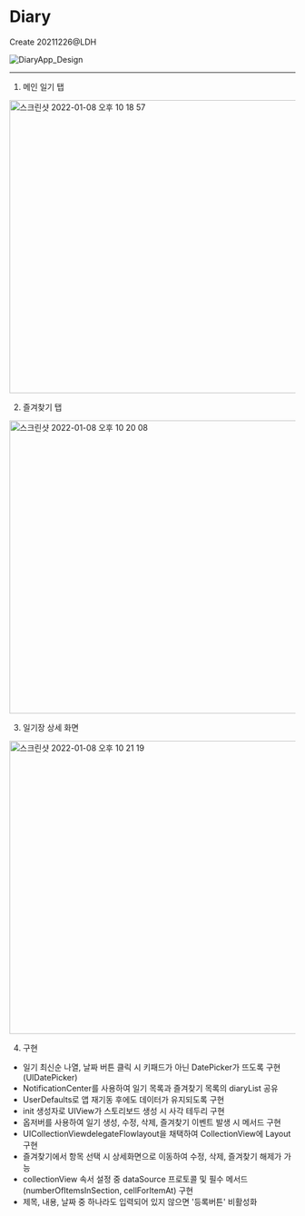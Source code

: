# Diary
Create 20211226@LDH


![DiaryApp_Design](https://user-images.githubusercontent.com/67154245/148645567-a62b0516-8205-42f7-a185-337887d45e18.jpg)

---

1. 메인 일기 탭
<img width="516" alt="스크린샷 2022-01-08 오후 10 18 57" src="https://user-images.githubusercontent.com/67154245/148645663-f9a1ac9a-71b4-4f9c-8f7d-ddc54e78dc75.png">

2. 즐겨찾기 탭
<img width="516" alt="스크린샷 2022-01-08 오후 10 20 08" src="https://user-images.githubusercontent.com/67154245/148645703-2623505a-f2bd-49b3-8c44-2e98c83c31a0.png">

3. 일기장 상세 화면
<img width="516" alt="스크린샷 2022-01-08 오후 10 21 19" src="https://user-images.githubusercontent.com/67154245/148645738-4d2226d5-e437-495e-b099-49104e639ac2.png">


4. 구현
+ 일기 최신순 나열, 날짜 버튼 클릭 시 키패드가 아닌 DatePicker가 뜨도록 구현(UIDatePicker)
+ NotificationCenter를 사용하여 일기 목록과 즐겨찾기 목록의 diaryList 공유
+ UserDefaults로 앱 재기동 후에도 데이터가 유지되도록 구현
+ init 생성자로 UIView가 스토리보드 생성 시 사각 테두리 구현
+ 옵저버를 사용하여 일기 생성, 수정, 삭제, 즐겨찾기 이벤트 발생 시 메서드 구현
+ UICollectionViewdelegateFlowlayout을 채택하여 CollectionView에 Layout 구현
+ 즐겨찾기에서 항목 선택 시 상세화면으로 이동하여 수정, 삭제, 즐겨찾기 해제가 가능
+ collectionView 속서 설정 중 dataSource 프로토콜 및 필수 메서드(numberOfItemsInSection, cellForItemAt) 구현
+ 제목, 내용, 날짜 중 하나라도 입력되어 있지 않으면 '등록버튼' 비활성화


